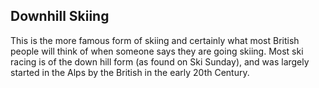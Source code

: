 Downhill Skiing
---------------
This is the more famous form of skiing and certainly what most British people will think of when someone says they are going skiing. Most ski racing is of the down hill form (as found on Ski Sunday), and was largely started in the Alps by the British in the early 20th Century. 